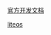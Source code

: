 [官方开发文档](https://device.harmonyos.com/cn/docs/develop/kernel/oem_kernal_user_process-0000001050032733)


[liteos](http://www.liteos.org)